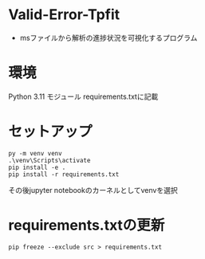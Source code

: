 # Valid-Error-Tpfit
- msファイルから解析の進捗状況を可視化するプログラム


# 環境
Python 3.11
モジュール requirements.txtに記載

# セットアップ
```
py -m venv venv
.\venv\Scripts\activate
pip install -e .
pip install -r requirements.txt
```

その後jupyter notebookのカーネルとしてvenvを選択

# requirements.txtの更新
```
pip freeze --exclude src > requirements.txt
```